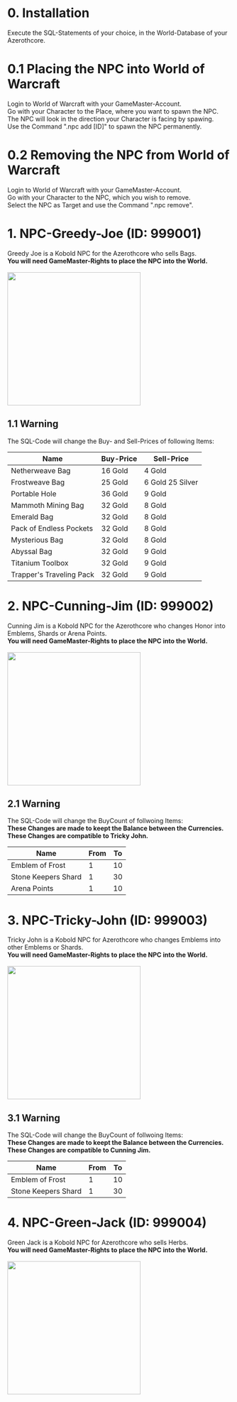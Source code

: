 # 0. Installation
Execute the SQL-Statements of your choice, in the World-Database of your Azerothcore. <br>

# 0.1 Placing the NPC into World of Warcraft
Login to World of Warcraft with your GameMaster-Account. <br>
Go with your Character to the Place, where you want to spawn the NPC. <br>
The NPC will look in the direction your Character is facing by spawing. <br>
Use the Command ".npc add [ID]" to spawn the NPC permanently. <br>

# 0.2 Removing the NPC from World of Warcraft
Login to World of Warcraft with your GameMaster-Account. <br>
Go with your Character to the NPC, which you wish to remove. <br>
Select the NPC as Target and use the Command ".npc remove". <br>

# 1. NPC-Greedy-Joe (ID: 999001)
Greedy Joe is a Kobold NPC for the Azerothcore who sells Bags. <br>
**You will need GameMaster-Rights to place the NPC into the World.** <br>
<br>
<img width="300px" src="https://github.com/Macx-Lio/None-Player-Characters/blob/main/Screenshots/GreedyJoe.png" />

## 1.1 Warning
The SQL-Code will change the Buy- and Sell-Prices of following Items: <br>

| Name | Buy-Price | Sell-Price |
| --- | --- | --- |
| Netherweave Bag | 16 Gold | 4 Gold |
| Frostweave Bag | 25 Gold | 6 Gold 25 Silver |
| Portable Hole | 36 Gold | 9 Gold |
| Mammoth Mining Bag | 32 Gold | 8 Gold |
| Emerald Bag | 32 Gold | 8 Gold |
| Pack of Endless Pockets | 32 Gold | 8 Gold |
| Mysterious Bag | 32 Gold | 8 Gold |
| Abyssal Bag | 32 Gold | 9 Gold |
| Titanium Toolbox | 32 Gold | 9 Gold |
| Trapper's Traveling Pack | 32 Gold | 9 Gold |

# 2. NPC-Cunning-Jim (ID: 999002)
Cunning Jim is a Kobold NPC for the Azerothcore who changes Honor into Emblems, Shards or Arena Points. <br>
**You will need GameMaster-Rights to place the NPC into the World.** <br>
<br>
<img width="300px" src="https://github.com/Macx-Lio/None-Player-Characters/blob/main/Screenshots/CunningJim.png"/>

## 2.1 Warning
The SQL-Code will change the BuyCount of follwoing Items:<br>
**These Changes are made to keept the Balance between the Currencies.** <br>
**These Changes are compatible to Tricky John.** <br>

| Name | From | To |
| --- | --- | --- |
| Emblem of Frost | 1 | 10 |
| Stone Keepers Shard | 1 | 30 |
| Arena Points | 1 | 10 |

# 3. NPC-Tricky-John (ID: 999003)
Tricky John is a Kobold NPC for Azerothcore who changes Emblems into other Emblems or Shards. <br>
**You will need GameMaster-Rights to place the NPC into the World.** <br>
<br>
<img width="300px" src="https://github.com/Macx-Lio/None-Player-Characters/blob/main/Screenshots/TrickyJohn.png"/>

## 3.1 Warning
The SQL-Code will change the BuyCount of follwoing Items: <br>
**These Changes are made to keept the Balance between the Currencies.** <br>
**These Changes are compatible to Cunning Jim.** <br>

| Name | From | To |
| --- | --- | --- |
| Emblem of Frost | 1 | 10 |
| Stone Keepers Shard | 1 | 30 |

# 4. NPC-Green-Jack (ID: 999004)
Green Jack is a Kobold NPC for Azerothcore who sells Herbs. <br>
**You will need GameMaster-Rights to place the NPC into the World.** <br>
<br>
<img width="300px" src="https://github.com/Macx-Lio/None-Player-Characters/blob/main/Screenshots/GreenJack.png"/>
